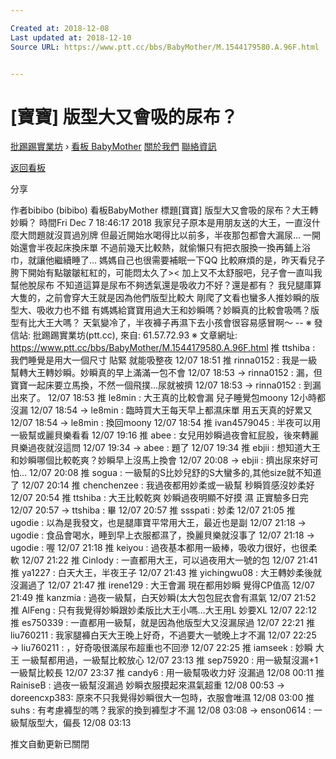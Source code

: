```yaml
---

Created at: 2018-12-08
Last updated at: 2018-12-10
Source URL: https://www.ptt.cc/bbs/BabyMother/M.1544179580.A.96F.html


---
```


# [寶寶] 版型大又會吸的尿布？


[批踢踢實業坊](https://www.ptt.cc/bbs/) › [看板 BabyMother](https://www.ptt.cc/bbs/BabyMother/index.html) [關於我們](https://www.ptt.cc/about.html) [聯絡資訊](https://www.ptt.cc/contact.html)

[返回看板](https://www.ptt.cc/bbs/BabyMother/index.html)

分享

作者bibibo (bibibo)
看板BabyMother
標題\[寶寶\] 版型大又會吸的尿布？大王轉妙瞬？
時間Fri Dec 7 18:46:17 2018
我家兒子原本是用朋友送的大王，一直沒什麼大問題就沒買過別牌 但最近開始水喝得比以前多，半夜那包都會大漏尿… 一開始還會半夜起床換床單 不過前幾天比較熱，就偷懶只有把衣服換一換再鋪上浴巾，就讓他繼續睡了… 媽媽自己也很需要補眠一下QQ 比較麻煩的是，昨天看兒子胯下開始有點皺皺紅紅的，可能悶太久了>< 加上又不太舒服吧，兒子會一直叫我幫他脫尿布 不知道這算是尿布不夠透氣還是吸收力不好？還是都有？ 我兒腿庫算大隻的，之前會穿大王就是因為他們版型比較大 剛爬了文看也蠻多人推妙瞬的版型大、吸收力也不錯 有媽媽給寶寶用過大王和妙瞬嗎？妙瞬真的比較會吸嗎？版型有比大王大嗎？ 天氣變冷了，半夜褲子再濕下去小孩會很容易感冒啊～ -- ※ 發信站: 批踢踢實業坊(ptt.cc), 來自: 61.57.72.93 ※ 文章網址: <https://www.ptt.cc/bbs/BabyMother/M.1544179580.A.96F.html>
推 ttshiba : 我們睡覺是用大一個尺寸 貼緊 就能吸整夜 12/07 18:51
推 rinna0152 : 我是一級幫轉大王轉妙瞬。妙瞬真的早上滿滿一包不會 12/07 18:53
→ rinna0152 : 漏，但寶寶一起床要立馬換，不然一個飛撲…尿就被擠 12/07 18:53
→ rinna0152 : 到漏出來了。 12/07 18:53
推 le8min : 大王真的比較會漏 兒子睡覺包moony 12小時都沒漏 12/07 18:54
→ le8min : 臨時買大王每天早上都濕床單 用五天真的好累又 12/07 18:54
→ le8min : 換回moony 12/07 18:54
推 ivan4579045 : 半夜可以用一級幫或麗貝樂看看 12/07 19:16
推 abee : 女兒用妙瞬過夜會紅屁股，後來轉麗貝樂過夜就沒這問 12/07 19:34
→ abee : 題了 12/07 19:34
推 ebjii : 想知道大王和妙瞬哪個比較乾爽？妙瞬早上沒馬上換會 12/07 20:08
→ ebjii : 擠出尿來好可怕... 12/07 20:08
推 sogua : 一級幫的S比妙兒舒的S大蠻多的,其他size就不知道了 12/07 20:14
推 chenchenzee : 我過夜都用妙柔或一級幫 秒瞬質感沒妙柔好 12/07 20:54
推 ttshiba : 大王比較乾爽 妙瞬過夜明顯不好摸 濕 正實驗多日完 12/07 20:57
→ ttshiba : 畢 12/07 20:57
推 ssspati : 妙柔 12/07 21:05
推 ugodie : 以為是我發文，也是腿庫寶平常用大王，最近也是副 12/07 21:18
→ ugodie : 食品會喝水，睡到早上衣服都濕了，換麗貝樂就沒事了 12/07 21:18
→ ugodie : 喔 12/07 21:18
推 keiyou : 過夜基本都用一級棒，吸收力很好，也很柔軟 12/07 21:22
推 Cinlody : 一直都用大王，可以過夜用大一號的包 12/07 21:41
推 ya1227 : 白天大王，半夜王子 12/07 21:43
推 yichingwu08 : 大王轉妙柔後就沒漏過了 12/07 21:47
推 irene129 : 大王會漏 現在都用妙瞬 覺得CP值高 12/07 21:49
推 kanzmia : 過夜一級幫，白天妙瞬(太大包包屁衣會有濕氣 12/07 21:52
推 AlFeng : 只有我覺得妙瞬跟妙柔版比大王小嗎…大王用L 妙要XL 12/07 22:12
推 es750339 : 一直都用一級幫，就是因為他版型大又沒漏尿過 12/07 22:21
推 liu760211 : 我家腿褲白天大王晚上好奇，不過要大一號晚上才不漏 12/07 22:25
→ liu760211 : ，好奇吸很滿尿布超重也不回滲 12/07 22:25
推 iamseek : 妙瞬 大王 一級幫都用過，一級幫比較放心 12/07 23:13
推 sep75920 : 用一級幫沒漏+1 一級幫比較長 12/07 23:37
推 candy6 : 用一級幫吸收力好 沒漏過 12/08 00:11
推 RainiseB : 過夜一級幫沒漏過 妙瞬衣服摸起來濕氣超重 12/08 00:53
→ doreencxp383: 原來不只我覺得妙瞬很大一包時，衣服會唯濕 12/08 03:00
推 suhs : 有考慮褲型的嗎？我家的換到褲型才不漏 12/08 03:08
→ enson0614 : 一級幫版型大，偏長 12/08 03:13

推文自動更新已關閉

